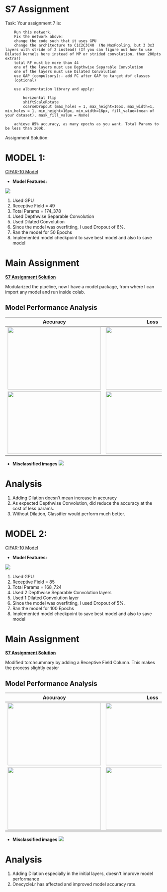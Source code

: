 # S7 Assignment

Task: Your assignment 7 is:

        Run this network.
        Fix the network above:
        change the code such that it uses GPU
        change the architecture to C1C2C3C40  (No MaxPooling, but 3 3x3 layers with stride of 2 instead) (If you can figure out how to use Dilated kernels here instead of MP or strided convolution, then 200pts extra!)
        total RF must be more than 44
        one of the layers must use Depthwise Separable Convolution
        one of the layers must use Dilated Convolution
        use GAP (compulsory):- add FC after GAP to target #of classes 
        (optional)

        use albumentation library and apply:
        
            horizontal flip
            shiftScaleRotate
            coarseDropout (max_holes = 1, max_height=16px, max_width=1, min_holes = 1, min_height=16px, min_width=16px, fill_value=(mean of your dataset), mask_fill_value = None)

        achieve 85% accuracy, as many epochs as you want. Total Params to be less than 200k. 
        
Assignment Solution: 

# MODEL 1:

[CIFAR-10 Model](https://github.com/Gilf641/EVA-6/blob/main/Assignments/S7/S7_Assignment.ipynb)
        
        
* **Model Features:**

![](assets/modelsummary.png)

1. Used GPU
2. Receptive Field = 49
3. Total Params = 174_378
3. Used Depthwise Separable Convolution
4. Used Dilated Convolution
5. Since the model was overfitting, I used Dropout of 6%.
6. Ran the model for 50 Epochs
8. Implemented model checkpoint to save best model and also to save model

# Main Assignment


**[S7 Assignment Solution](Assignments/S7/S7_Assignment.ipynb)**

Modularized the pipeline, now I have a model package, from where I can import any model and run inside colab. 


## Model Performance Analysis



|Accuracy| Loss|
|-------------------------|-------------------------|
|<img width ="300" src="assets/trainacc.png" height="200">|<img width = "300" src="assets/trainloss.png" height="200">|
|<img width ="300" src="assets/testacc.png" height="200">|<img width = "300" src="assets/testloss.png" height="200">|



* **Misclassified images**
![](assets/misc_.png)





# Analysis

1. Adding Dilation doesn't mean increase in accuracy
2. As expected Depthwise Convolution, did reduce the accuracy at the cost of less params.
3. Without Dilation, Classifier would perform much better. 


# MODEL 2:

[CIFAR-10 Model](https://github.com/Gilf641/EVA-6/blob/master/Assignments/S7/S7_Assignment(168k_RF85).ipynb)
        
        
* **Model Features:**

![](assets/net2/updated_summary.png)

1. Used GPU
2. Receptive Field = 85
3. Total Params = 168_724
3. Used 2 Depthwise Separable Convolution layers
4. Used 1 Dilated Convolution layer
5. Since the model was overfitting, I used Dropout of 5%.
6. Ran the model for 100 Epochs
8. Implemented model checkpoint to save best model and also to save model

# Main Assignment


**[S7 Assignment Solution](https://github.com/Gilf641/EVA-6/blob/master/Assignments/S7/S7_Assignment(168k_RF85).ipynb)**

Modified torchsummary by adding a Receptive Field Column. This makes the process slightly easier


## Model Performance Analysis



|Accuracy| Loss|
|-------------------------|-------------------------|
|<img width ="300" src="assets/net2/trainacc.png" height="200">|<img width = "300" src="assets/net2/trainloss.png" height="200">|
|<img width ="300" src="assets/net2/testacc.png" height="200">|<img width = "300" src="assets/net2/testloss.png" height="200">|



* **Misclassified images**
![](assets/net2/misc_.png)





# Analysis

1. Adding Dilation especially in the initial layers, doesn't improve model performance
2. OnecycleLr has affected and improved model accuracy rate.
